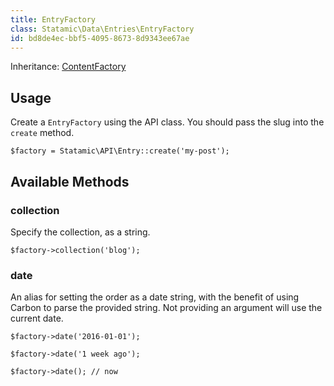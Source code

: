 ```yaml
---
title: EntryFactory
class: Statamic\Data\Entries\EntryFactory
id: bd8de4ec-bbf5-4095-8673-8d9343ee67ae
---
```

Inheritance: [ContentFactory](/addons/api/contentfactory)

## Usage

Create a `EntryFactory` using the API class. You should pass the slug into the `create` method.

```
$factory = Statamic\API\Entry::create('my-post');
```

## Available Methods

### collection

Specify the collection, as a string.

```
$factory->collection('blog');
```

### date

An alias for setting the order as a date string, with the benefit of using Carbon to parse the provided string. Not providing an argument will use the current date.

```
$factory->date('2016-01-01');

$factory->date('1 week ago');

$factory->date(); // now
```
